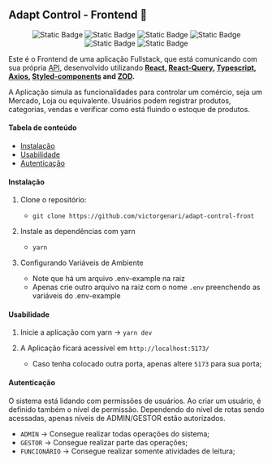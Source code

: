 ## Adapt Control - Frontend 🚀

<div align="center">

  ![Static Badge](https://img.shields.io/badge/React-61DBFB?style=for-the-badge&logo=react&labelColor=black)
  ![Static Badge](https://img.shields.io/badge/typescript-0B88F7?style=for-the-badge&logo=typescript&logoColor=0B88F7&labelColor=black)
  ![Static Badge](https://img.shields.io/badge/axios-000000?style=for-the-badge&logo=axios&logoColor=FFFFFF&labelColor=000000)
  ![Static Badge](https://img.shields.io/badge/ZOD-0822A2?style=for-the-badge&logo=zod&logoColor=%23000&labelColor=1481FC)
  ![Static Badge](https://img.shields.io/badge/styled%20components-F58381?style=for-the-badge&logo=styled-components&logoColor=FFF&labelColor=000)
  ![Static Badge](https://img.shields.io/badge/yarn-0B80BB?style=for-the-badge&logo=yarn&logoColor=white&labelColor=0B80BB)

</div>

Este é o Frontend de uma aplicação Fullstack, que está comunicando com sua própria [API](https://github.com/victorgenari/adapt-control-api), desenvolvido utilizando **[React](https://react.dev/), [React-Query](https://tanstack.com/query/v4/docs/framework/react/devtools), [Typescript](https://www.typescriptlang.org/), [Axios](https://axios-http.com/), [Styled-components](https://styled-components.com/) and [ZOD](https://zod.dev/).** 

A Aplicação simula as funcionalidades para controlar um comércio, seja um Mercado, Loja ou equivalente. Usuários podem registrar produtos, categorias, vendas e verificar como está fluindo o estoque de produtos.

#### Tabela de conteúdo

- [Instalação](#instalação)
- [Usabilidade](#usabilidade)
- [Autenticação](#autenticação)

#### Instalação

1. Clone o repositório:

    - `git clone https://github.com/victorgenari/adapt-control-front`

2. Instale as dependências com yarn

    - `yarn`

3. Configurando Variáveis de Ambiente

    - Note que há um arquivo .env-example na raiz
    - Apenas crie outro arquivo na raiz com o nome `.env` preenchendo as variáveis do .env-example

#### Usabilidade

1. Inicie a aplicação com yarn -> `yarn dev`

2. A Aplicação ficará acessível em `http://localhost:5173/`
    - Caso tenha colocado outra porta, apenas altere `5173` para sua porta;

#### Autenticação
O sistema está lidando com permissões de usuários. Ao criar um usuário, é definido também o nível de permissão. Dependendo do nível de rotas sendo acessadas, apenas níveis de ADMIN/GESTOR estão autorizados.

  - `ADMIN` -> Consegue realizar todas operações do sistema;
  - `GESTOR` -> Consegue realizar parte das operações;
  - `FUNCIONÁRIO` -> Consegue realizar somente atividades de leitura;